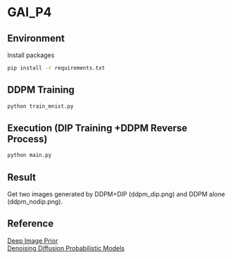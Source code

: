 # GAI_P4
## Environment
Install packages
```bash
pip install -r requirements.txt
```
## DDPM Training
```bash
python train_mnist.py
```
## Execution (DIP Training +DDPM Reverse Process)
```bash
python main.py
```
## Result
Get two images generated by DDPM+DIP (ddpm_dip.png) and DDPM alone (ddpm_nodip.png).
## Reference
[Deep Image Prior](https://github.com/DmitryUlyanov/deep-image-prior)  
[Denoising Diffusion Probabilistic Models](https://github.com/bot66/MNISTDiffusion/tree/main)
